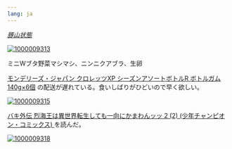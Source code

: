 ```yaml
---
lang: ja
---
```


[*豚山状態*](https://maps.app.goo.gl/fgr6eGUWAjXtMCac8)

[![1000009313](https://github.com/user-attachments/assets/4987eda1-0486-4538-929f-69bd43a38114)](https://maps.app.goo.gl/fgr6eGUWAjXtMCac8)

ミニWブタ野菜マシマシ、ニンニクアブラ、生卵

[モンデリーズ・ジャパン クロレッツXP シーズンアソートボトルR ボトルガム 140g×6個](https://amzn.asia/d/drFBKQL) の配送が遅れている。食いしばりがひどいので早く欲しい。

[![1000009315](https://github.com/user-attachments/assets/e69da51f-f3e6-4927-98d0-f232986a375d)](https://amzn.asia/d/drFBKQL)

[バキ外伝 烈海王は異世界転生しても一向にかまわんッッ 2 \(2\) \(少年チャンピオン・コミックス\) ](https://amzn.asia/d/d2o4ap1) を読んだ。

[![1000009318](https://github.com/user-attachments/assets/20a395ea-6294-4a50-85c8-22008f15ff23)](https://amzn.asia/d/d2o4ap1)
